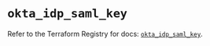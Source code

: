 # `okta_idp_saml_key`

Refer to the Terraform Registry for docs: [`okta_idp_saml_key`](https://registry.terraform.io/providers/okta/okta/4.11.1/docs/resources/idp_saml_key).
